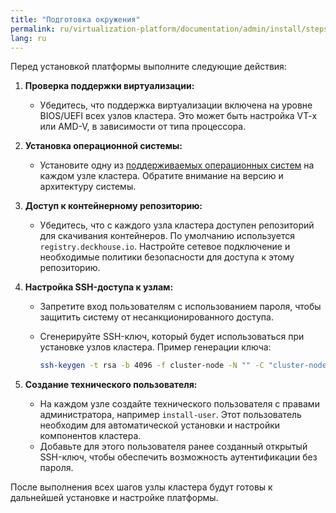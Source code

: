 ```yaml
---
title: "Подготовка окружения"
permalink: ru/virtualization-platform/documentation/admin/install/steps/prepare.html
lang: ru
---
```


Перед установкой платформы выполните следующие действия:

1. **Проверка поддержки виртуализации:**
   - Убедитесь, что поддержка виртуализации включена на уровне BIOS/UEFI всех узлов кластера. Это может быть настройка VT-x или AMD-V, в зависимости от типа процессора.

2. **Установка операционной системы:**
   - Установите одну из [поддерживаемых операционных систем](../requirements.html#поддерживаемые-ос) на каждом узле кластера. Обратите внимание на версию и архитектуру системы.

3. **Доступ к контейнерному репозиторию:**
   - Убедитесь, что с каждого узла кластера доступен репозиторий для скачивания контейнеров. По умолчанию используется `registry.deckhouse.io`. Настройте сетевое подключение и необходимые политики безопасности для доступа к этому репозиторию.

4. **Настройка SSH-доступа к узлам:**
   - Запретите вход пользователям с использованием пароля, чтобы защитить систему от несанкционированного доступа.
   - Сгенерируйте SSH-ключ, который будет использоваться при установке узлов кластера. Пример генерации ключа:

     ```bash
     ssh-keygen -t rsa -b 4096 -f cluster-node -N "" -C "cluster-node" -v
     ```

5. **Создание технического пользователя:**
   - На каждом узле создайте технического пользователя с правами администратора, например `install-user`. Этот пользователь необходим для автоматической установки и настройки компонентов кластера.
   - Добавьте для этого пользователя ранее созданный открытый SSH-ключ, чтобы обеспечить возможность аутентификации без пароля.

После выполнения всех шагов узлы кластера будут готовы к дальнейшей установке и настройке платформы.
